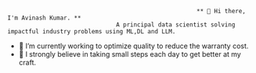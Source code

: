 <!--
**Avinash-grit/Avinash-grit** is a ✨ _special_ ✨ repository because its `README.md` (this file) appears on your GitHub profile.

Here are some ideas to get you started:

- 🔭 I’m currently working on ...
- 🌱 I’m currently learning ... 
- 👯 I’m looking to collaborate on ...
- 🤔 I’m looking for help with ...
- 💬 Ask me about ...
- 📫 How to reach me: ...
- 😄 Pronouns: ...
- ⚡ Fun fact: ...
-->
                                                          ** 👋 Hi there, I'm Avinash Kumar. **
                                   A principal data scientist solving impactful industry problems using ML,DL and LLM.

- 🔭 I’m currently working to optimize quality to reduce the warranty cost.
- 🌱 I strongly believe in taking small steps each day to get better at my craft.
